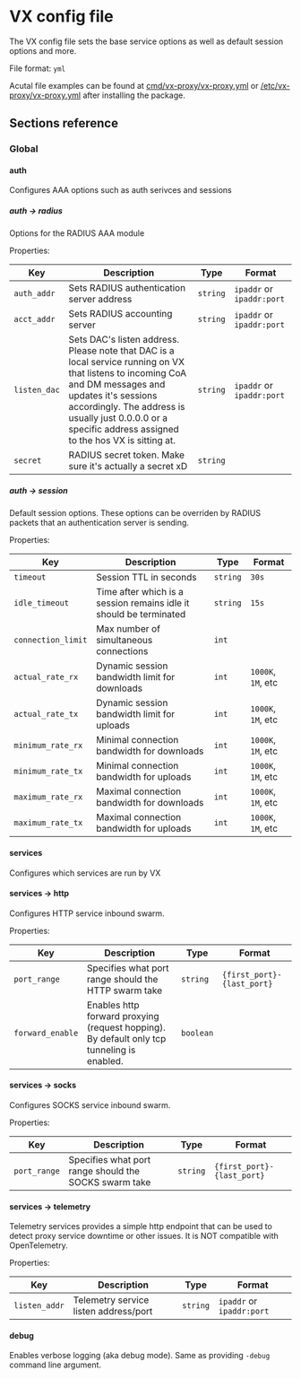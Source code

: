 # VX config file

The VX config file sets the base service options as well as default session options and more.

File format: `yml`

Acutal file examples can be found at [cmd/vx-proxy/vx-proxy.yml](./cmd/vx-proxy/vx-proxy.yml) or [/etc/vx-proxy/vx-proxy.yml](/etc/vx-proxy/vx-proxy.yml) after installing the package.

## Sections reference

### Global

####  auth

Configures AAA options such as auth serivces and sessions

##### auth -> radius

Options for the RADIUS AAA module

Properties:

| Key | Description | Type | Format |
| --- | --- | --- | --- |
| `auth_addr` | Sets RADIUS authentication server address | `string` | `ipaddr` or `ipaddr:port` |
| `acct_addr` | Sets RADIUS accounting server | `string` | `ipaddr` or `ipaddr:port` |
| `listen_dac` | Sets DAC's listen address. Please note that DAC is a local service running on VX that listens to incoming CoA and DM messages and updates it's sessions accordingly. The address is usually just 0.0.0.0 or a specific address assigned to the hos VX is sitting at. | `string` | `ipaddr` or `ipaddr:port` |
| `secret` | RADIUS secret token. Make sure it's actually a secret xD | `string` | |

##### auth -> session

Default session options. These options can be overriden by RADIUS packets that an authentication server is sending.

Properties:

| Key | Description | Type | Format |
| --- | --- | --- | --- |
| `timeout` | Session TTL in seconds | `string` | `30s` |
| `idle_timeout` | Time after which is a session remains idle it should be terminated | `string` | `15s` |
| `connection_limit` | Max number of simultaneous connections | `int` | |
| `actual_rate_rx` | Dynamic session bandwidth limit for downloads | `int` | `1000K`, `1M`, etc |
| `actual_rate_tx` | Dynamic session bandwidth limit for uploads | `int` | `1000K`, `1M`, etc |
| `minimum_rate_rx` | Minimal connection bandwidth for downloads | `int` | `1000K`, `1M`, etc |
| `minimum_rate_tx` | Minimal connection bandwidth for uploads | `int` | `1000K`, `1M`, etc |
| `maximum_rate_rx` | Maximal connection bandwidth for downloads | `int` | `1000K`, `1M`, etc |
| `maximum_rate_tx` | Maximal connection bandwidth for uploads | `int` | `1000K`, `1M`, etc |

#### services

Configures which services are run by VX

#### services -> http

Configures HTTP service inbound swarm.

Properties:

| Key | Description | Type | Format |
| --- | --- | --- | --- |
| `port_range` | Specifies what port range should the HTTP swarm take | `string` | `{first_port}-{last_port}` |
| `forward_enable` | Enables http forward proxying (request hopping). By default only tcp tunneling is enabled. | `boolean` | |

#### services -> socks

Configures SOCKS service inbound swarm.

Properties:

| Key | Description | Type | Format |
| --- | --- | --- | --- |
| `port_range` | Specifies what port range should the SOCKS swarm take | `string` | `{first_port}-{last_port}` |

#### services -> telemetry

Telemetry services provides a simple http endpoint that can be used to detect proxy service downtime or other issues. It is NOT compatible with OpenTelemetry.

Properties:

| Key | Description | Type | Format |
| --- | --- | --- | --- |
| `listen_addr` | Telemetry service listen address/port | `string` | `ipaddr` or `ipaddr:port` |

#### debug

Enables verbose logging (aka debug mode). Same as providing `-debug` command line argument.
